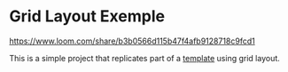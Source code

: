 # Grid Layout Exemple

https://www.loom.com/share/b3b0566d115b47f4afb9128718c9fcd1

This is a simple project that replicates part of a [template](https://www.w3schools.com/w3css/tryw3css_templates_analytics.htm#) using grid layout.
